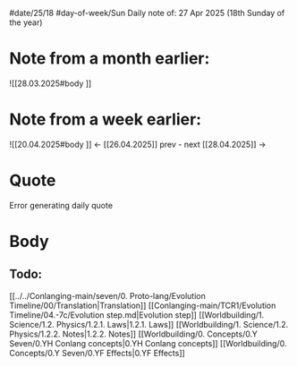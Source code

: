 
#date/25/18
#day-of-week/Sun
Daily note of: 27 Apr 2025 (18th Sunday of the year)

# Note from a month earlier:
![[28.03.2025#body ]]

# Note from a week earlier:
![[20.04.2025#body ]]
 <- [[26.04.2025]] prev - next [[28.04.2025]] ->
# Quote

Error generating daily quote
# Body

## Todo:

[[../../Conlanging-main/seven/0. Proto-lang/Evolution Timeline/00/Translation|Translation]]
[[Conlanging-main/TCR1/Evolution Timeline/04.-7c/Evolution step.md|Evolution step]]
[[Worldbuilding/1. Science/1.2. Physics/1.2.1. Laws|1.2.1. Laws]]
[[Worldbuilding/1. Science/1.2. Physics/1.2.2. Notes|1.2.2. Notes]]
[[Worldbuilding/0. Concepts/0.Y Seven/0.YH Conlang concepts|0.YH Conlang concepts]]
[[Worldbuilding/0. Concepts/0.Y Seven/0.YF Effects|0.YF Effects]]